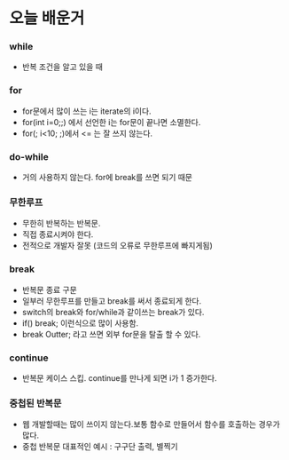# 오늘 배운거

### while
- 반복 조건을 알고 있을 때

### for
- for문에서 많이 쓰는 i는 iterate의 i이다.
- for(int i=0;;) 에서 선언한 i는 for문이 끝나면 소멸한다.
- for(; i<10; ;)에서 <= 는 잘 쓰지 않는다.

### do-while
- 거의 사용하지 않는다. for에 break를 쓰면 되기 때문

### 무한루프
- 무한히 반복하는 반복문.
- 직접 종료시켜야 한다.
- 전적으로 개발자 잘못 (코드의 오류로 무한루프에 빠지게됨)

### break
- 반복문 종료 구문
- 일부러 무한루프를 만들고 break를 써서 종료되게 한다.
- switch의 break와 for/while과 같이쓰는 break가 있다.
- if() break; 이런식으로 많이 사용함.
- break Outter; 라고 쓰면 외부 for문을 탈출 할 수 있다. 

### continue
- 반복문 케이스 스킵. continue를 만나게 되면 i가 1 증가한다.

### 중첩된 반복문
- 웹 개발할때는 많이 쓰이지 않는다.보통 함수로 만들어서 함수를 호출하는 경우가 많다.
- 중첩 반복문 대표적인 예시 : 구구단 출력, 별찍기
